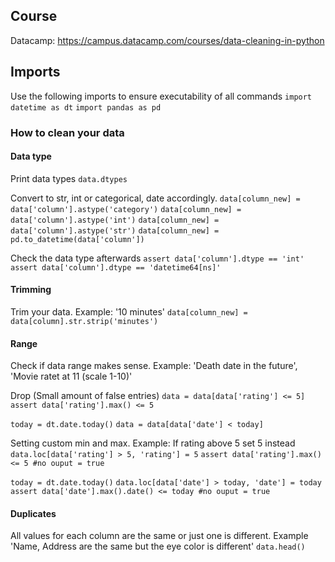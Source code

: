## Course
Datacamp: https://campus.datacamp.com/courses/data-cleaning-in-python

## Imports
Use the following imports to ensure executability of all commands
`import datetime as dt`
`import pandas as pd`

### How to clean your data
#### Data type
Print data types
`data.dtypes`

Convert to str, int or categorical, date accordingly.
`data[column_new] = data['column'].astype('category')`
`data[column_new] = data['column'].astype('int')`
`data[column_new] = data['column'].astype('str')`
`data[column_new] = pd.to_datetime(data['column'])`

Check the data type afterwards
`assert data['column'].dtype == 'int'`
`assert data['column'].dtype == 'datetime64[ns]'`

#### Trimming
Trim your data. Example: '10 minutes'
`data[column_new] = data[column].str.strip('minutes')`

#### Range 
Check if data range makes sense. Example: 'Death date in the future', 'Movie ratet at 11 (scale 1-10)'

Drop (Small amount of false entries)
`data = data[data['rating'] <= 5]`
`assert data['rating'].max() <= 5`

`today = dt.date.today()`
`data = data[data['date'] < today]`

Setting custom min and max. Example: If rating above 5 set 5 instead
`data.loc[data['rating'] > 5, 'rating'] = 5`
`assert data['rating'].max() <= 5 #no ouput = true`

`today = dt.date.today()`
`data.loc[data['date'] > today, 'date'] = today`
`assert data['date'].max().date() <= today #no ouput = true`

#### Duplicates
All values for each column are the same or just one is different. Example 'Name, Address are the same but the eye color is different'
`data.head()`


